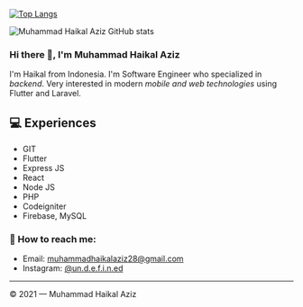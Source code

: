 [![Top Langs](https://github-readme-stats.vercel.app/api/top-langs/?Muhaziz28=anuraghazra&layout=compact)](https://github.com/anuraghazra/github-readme-stats)


![Muhammad Haikal Aziz GitHub stats](https://github-readme-stats.vercel.app/api?username=Muhaziz28&show_icons=true&theme=cobalt)
<br>

### Hi there 👋, I'm Muhammad Haikal Aziz

I'm Haikal from Indonesia. I'm Software Engineer who specialized in *backend*. Very interested in modern *mobile and web technologies* using Flutter and Laravel.

## 💻 Experiences
- GIT
- Flutter
- Express JS
- React 
- Node JS
- PHP
- Codeigniter
- Firebase, MySQL

### 🚀 How to reach me:
- Email: [muhammadhaikalaziz28@gmail.com](muhammadhaikalaziz28@gmail.com)
- Instagram: [@un.d.e.f.i.n.ed](https://www.instagram.com/un.d.e.f.i.n.ed/)

---

© 2021 — Muhammad Haikal Aziz



